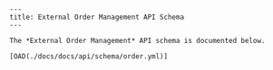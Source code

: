 
    ---
    title: External Order Management API Schema
    ---

    The *External Order Management* API schema is documented below.

    [OAD(./docs/docs/api/schema/order.yml)]
